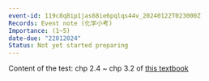 ```yaml
---
event-id: 119c8q8ip1jas68ie6pqlqs44v_20240122T023000Z
Records: Event note (化学小考)
Importance: (1~5)
date-due: "22012024"
Status: Not yet started preparing
---
```

Content of the test: chp 2.4 ~ chp 3.2 of [this textbook](obsidian://open?vault=ZK_Kang&file=Documents%2FT4%20BT%20KIM%20DLP%20-%20CHEMISTRY.pdf)